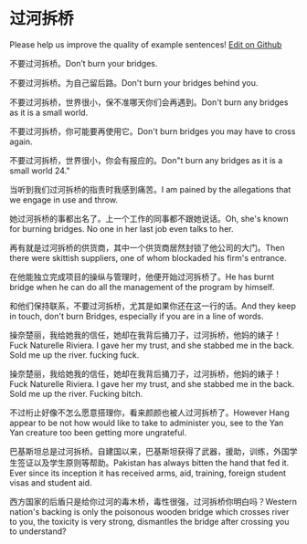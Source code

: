 # 过河拆桥

Please help us improve the quality of example sentences! [Edit on Github](https://github.com/jiyushe/jiyu-example-sentence-source/blob/main/chinese/guohechaiqiao.md)

<p><span class="chinese">不要过河拆桥。</span><span class="english">Don’t burn your bridges.</span></p>

<p><span class="chinese">不要过河拆桥。为自己留后路。</span><span class="english">Don't burn your bridges behind you.</span></p>

<p><span class="chinese">不要过河拆桥，世界很小，保不准哪天你们会再遇到。</span><span class="english">Don't burn any bridges as it is a small world.</span></p>

<p><span class="chinese">不要过河拆桥，你可能要再使用它。</span><span class="english">Don't burn bridges you may have to cross again.</span></p>

<p><span class="chinese">不要过河拆桥，世界很小，你会有报应的。</span><span class="english">Don"t burn any bridges as it is a small world 24."</span></p>

<p><span class="chinese">当听到我们过河拆桥的指责时我感到痛苦。</span><span class="english">I am pained by the allegations that we engage in use and throw.</span></p>

<p><span class="chinese">她过河拆桥的事都出名了。上一个工作的同事都不跟她说话。</span><span class="english">Oh, she's known for burning bridges. No one in her last job even talks to her.</span></p>

<p><span class="chinese">再有就是过河拆桥的供货商，其中一个供货商居然封锁了他公司的大门。</span><span class="english">Then there were skittish suppliers, one of whom blockaded his firm's entrance.</span></p>

<p><span class="chinese">在他能独立完成项目的操纵与管理时，他便开始过河拆桥了。</span><span class="english">He has burnt bridge when he can do all the management of the program by himself.</span></p>

<p><span class="chinese">和他们保持联系，不要过河拆桥，尤其是如果你还在这一行的话。</span><span class="english">And they keep in touch, don't burn Bridges, especially if you are in a line of words.</span></p>

<p><span class="chinese">操奈楚丽，我给她我的信任，她却在我背后捅刀子，过河拆桥，他妈的婊子！</span><span class="english">Fuck Naturelle Riviera. I gave her my trust, and she stabbed me in the back. Sold me up the river. fucking fuck.</span></p>

<p><span class="chinese">操奈楚丽，我给她我的信任，她却在我背后捅刀子，过河拆桥，他妈的婊子！</span><span class="english">Fuck Naturelle Riviera. I gave her my trust, and she stabbed me in the back. Sold me up the river. Fucking bitch.</span></p>

<p><span class="chinese">不过桁止好像不怎么愿意搭理你，看来颜颜也被人过河拆桥了。</span><span class="english">However Hang appear to be not how would like to take to administer you, see to the Yan Yan creature too been getting more ungrateful.</span></p>

<p><span class="chinese">巴基斯坦总是过河拆桥。自建国以来，巴基斯坦获得了武器，援助，训练，外国学生签证以及学生原则等帮助。</span><span class="english">Pakistan has always bitten the hand that fed it. Ever since its inception it has received arms, aid, training, foreign student visas and student aid.</span></p>

<p><span class="chinese">西方国家的后盾只是给你过河的毒木桥，毒性很强，过河拆桥你明白吗？</span><span class="english">Western nation's backing is only the poisonous wooden bridge which crosses river to you, the toxicity is very strong, dismantles the bridge after crossing you to understand?</span></p>

